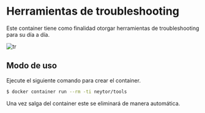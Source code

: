 # Herramientas de troubleshooting

Este container tiene como finalidad otorgar herramientas de troubleshooting para su día a día.

![tr](https://blog.pedrocatre.com/images/whale-bandaid.png)

## Modo de uso

Ejecute el siguiente comando para crear el container.

```bash
$ docker container run --rm -ti neytor/tools
```

Una vez salga del container este se eliminará de manera automática.
